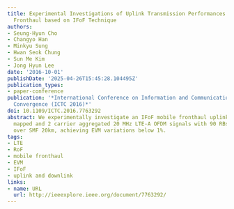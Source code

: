 ```yaml
---
title: Experimental Investigations of Uplink Transmission Performances in a Mobile
  Fronthaul based on IFoF Technique
authors:
- Seung-Hyun Cho
- Changyo Han
- Minkyu Sung
- Hwan Seok Chung
- Sun Me Kim
- Jong Hyun Lee
date: '2016-10-01'
publishDate: '2025-04-26T15:45:28.104495Z'
publication_types:
- paper-conference
publication: '*International Conference on Information and Communication Technology
  Convergence (ICTC 2016)*'
doi: 10.1109/ICTC.2016.7763292
abstract: We experimentally investigate an IFoF mobile fronthaul uplink, where 64-QAM
  mapped and 2 carrier aggregated 20 MHz LTE-A OFDM signals with 90 RBs are transmitted
  over SMF 20km, achieving EVM variations below 1%.
tags:
- LTE
- RoF
- mobile fronthaul
- EVM
- IFoF
- uplink and downlink
links:
- name: URL
  url: http://ieeexplore.ieee.org/document/7763292/
---
```

